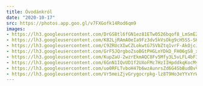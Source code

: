```yaml
---
title: Óvodánkról
date: "2020-10-17"
src: https://photos.app.goo.gl/v7FXGofk14Rod6qm9
images:
- https://lh3.googleusercontent.com/DrGS8tl6fGN1ez81ETw0526bqof8_LmSmE2BYrcbplMNiLOZBUkfaBMAX-P-WenAu_535HCimRF4VygRInchuZQ6E5wZmaJdFDltvJLjvRFColnM4G4IGfnICp6eab7Vt31SxI_rsw
- https://lh3.googleusercontent.com/K82LjRAmA0eIa9Fz3dv5kVsOkg9cH5SS-SHdMdzcOw26IqrD0SGEkigckcR9ul7df4ArvccIUgKEFTaVdC01CpCqiwHb0Gu8ihpENR5EuRHibrbFpj-CVPlTlz8EVBoXlFe31EpZQA
- https://lh3.googleusercontent.com/C9ZRUcXIwCZLokwtG7SVbZtq1vrF-AkOjcJYwApqsz_v1-NDQtqd88wKp1i83vbPu3ofbeqT_dipEZw7vF9r2vnefIKBn2i1V0PMGnpA4ba2l6Mbu6MkxZlh128ELQmBFvQA3sBdcA
- https://lh3.googleusercontent.com/GrF5JQrgboZsoBGtPHGLnYDkD_FH06gS8_x9ZwEAB-cCogoxshuO9oOsf1LUzhH8ubC8upUQGr8SInyoI8yFbaMpLrAsXQiO7owxLgT2RM7MD0cq-7fUhCUYJjwXJ4T1pAURfojg9A
- https://lh3.googleusercontent.com/KupZaU-2wzrEkmAQC8Fv5Mfy3L5vLFL4bF3LjAHrX56pTo9rhyzNfODwmIz3_4rTdw0xQOLQ5tioXhqOMY1WmDskq8JLuHcBZKFrhL-rHKqfo3svhtS9g21dmZhvy61sMQ2kqTN1Sg
- https://lh3.googleusercontent.com/6GnN1IQvUD1f2UXoFMc7HzIIHpddkqKocMyDIEXxXQZ80LhxTCSBquUHB6_BTC-al-QsIJAurUvKT6pEtMjUYdw2HUPibd9eEN02zbre-4vtd2tVEFiSQx68ow9qTNgtfRLyFpJ2zA
- https://lh3.googleusercontent.com/uo0RFLTvboH47b6wzAunrsZd6G4SbBudBvV5YSlOHocHL_NepOIGvq77wWP4JSmo_mvlSpXUOW6qY8zDeJQy8KknBkEXeLEJt8pdq7bjxJF25Nyk6yBg24c8yB4xqnuxCbGxicGQsQ
- https://lh3.googleusercontent.com/Vr5meiZjvGrygocrpkg-lz8T9Ho3eYYxYrW6y1Mm4RssKoWOmCHF3eT1MDKEV97desCcbho7g_vzs5UA6H6jyF4FRMBQ9AYKscjpSd3eRnZkR7wyQrdyRUfufzXUdOfyndePQlEFlQ
---
```

